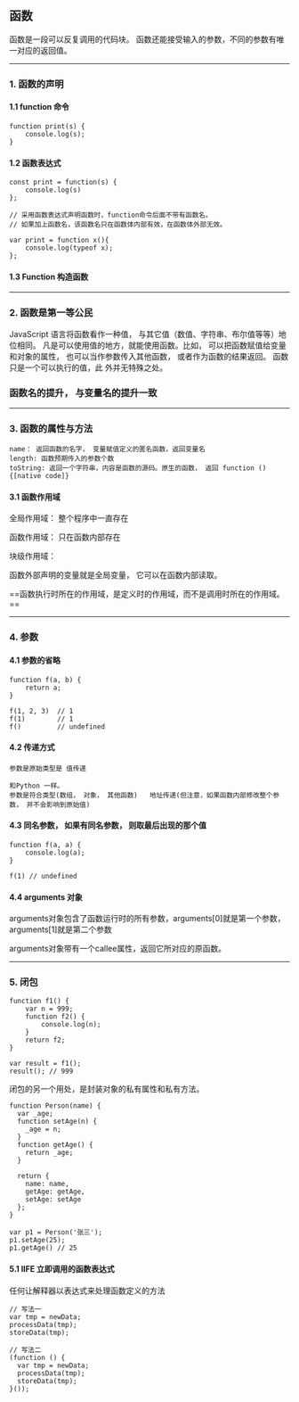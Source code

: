 ## 函数

函数是一段可以反复调用的代码块。
函数还能接受输入的参数，不同的参数有唯一对应的返回值。

-----

### 1. 函数的声明

#### 1.1 function 命令

    function print(s) {
        console.log(s);
    }

#### 1.2 函数表达式

    const print = function(s) {
        console.log(s)
    };

    // 采用函数表达式声明函数时，function命令后面不带有函数名。
    // 如果加上函数名，该函数名只在函数体内部有效，在函数体外部无效。
    
    var print = function x(){
        console.log(typeof x);
    };

#### 1.3 Function 构造函数

----

### 2. 函数是第一等公民

JavaScript 语言将函数看作一种值，
与其它值（数值、字符串、布尔值等等）地位相同。
凡是可以使用值的地方，就能使用函数。比如，
可以把函数赋值给变量和对象的属性，
也可以当作参数传入其他函数，
或者作为函数的结果返回。
函数只是一个可以执行的值，此
外并无特殊之处。

### 函数名的提升， 与变量名的提升一致

-----

### 3. 函数的属性与方法

    name： 返回函数的名字， 变量赋值定义的匿名函数，返回变量名
    length: 函数预期传入的参数个数
    toString: 返回一个字符串，内容是函数的源码。原生的函数， 返回 function (){[native code]}

#### 3.1 函数作用域

全局作用域： 整个程序中一直存在

函数作用域： 只在函数内部存在

块级作用域： 

函数外部声明的变量就是全局变量， 它可以在函数内部读取。

==函数执行时所在的作用域，是定义时的作用域，而不是调用时所在的作用域。==

-----

### 4. 参数

#### 4.1 参数的省略

    function f(a, b) {
        return a;
    }
    
    f(1, 2, 3)  // 1
    f(1)        // 1
    f()         // undefined

#### 4.2 传递方式

    参数是原始类型是 值传递
    
    和Python 一样。
    参数是符合类型(数组， 对象， 其他函数)   地址传递(但注意，如果函数内部修改整个参数， 并不会影响到原始值)

#### 4.3 同名参数， 如果有同名参数， 则取最后出现的那个值

    function f(a, a) {
        console.log(a);
    }

    f(1) // undefined

#### 4.4 arguments 对象

arguments对象包含了函数运行时的所有参数，arguments[0]就是第一个参数，arguments[1]就是第二个参数

arguments对象带有一个callee属性，返回它所对应的原函数。

------------

### 5. 闭包

    function f1() {
        var n = 999;
        function f2() {
            console.log(n);
        }
        return f2;
    }

    var result = f1();
    result(); // 999

闭包的另一个用处，是封装对象的私有属性和私有方法。

    function Person(name) {
      var _age;
      function setAge(n) {
        _age = n;
      }
      function getAge() {
        return _age;
      }
    
      return {
        name: name,
        getAge: getAge,
        setAge: setAge
      };
    }
    
    var p1 = Person('张三');
    p1.setAge(25);
    p1.getAge() // 25  

#### 5.1 IIFE 立即调用的函数表达式

任何让解释器以表达式来处理函数定义的方法

    // 写法一
    var tmp = newData;
    processData(tmp);
    storeData(tmp);
    
    // 写法二
    (function () {
      var tmp = newData;
      processData(tmp);
      storeData(tmp);
    }());
    
    